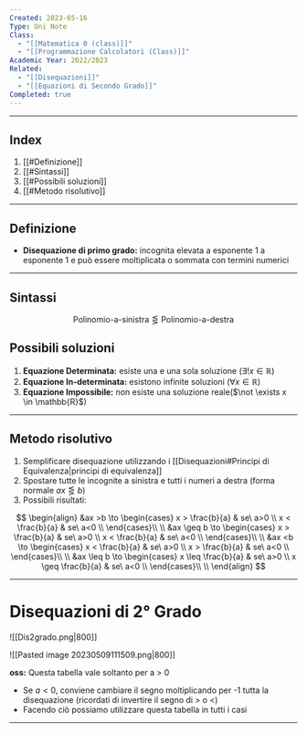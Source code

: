 ```yaml
---
Created: 2023-05-16
Type: Uni Note
Class:
  - "[[Matematica 0 (class)]]"
  - "[[Programmazione Calcolatori (Class)]]"
Academic Year: 2022/2023
Related:
  - "[[Disequazioni]]"
  - "[[Equazioni di Secondo Grado]]"
Completed: true
---
```

---
## Index
1. [[#Definizione]]
2. [[#Sintassi]]
3. [[#Possibili soluzioni]]
4. [[#Metodo risolutivo]]

---
## Definizione
- **Disequazione di primo grado:** incognita elevata a esponente 1 a esponente 1 e può essere moltiplicata o sommata con termini numerici 

---
## Sintassi

$$\text{Polinomio-a-sinistra} \lesseqgtr \text{Polinomio-a-destra}$$

## Possibili soluzioni
1. **Equazione Determinata:** esiste una e una sola soluzione ($\exists! x \in \mathbb{R}$)
2. **Equazione In-determinata:** esistono infinite soluzioni ($\forall x \in \mathbb{R}$)
3. **Equazione Impossibile:** non esiste una soluzione reale($\not \exists x \in \mathbb{R}$)

---
## Metodo risolutivo
1. Semplificare disequazione utilizzando i [[Disequazioni#Principi di Equivalenza|principi di equivalenza]]
2. Spostare tutte le incognite a sinistra e tutti i numeri a destra (forma normale $ax \lesseqgtr b$)
3. Possibili risultati:
 
$$
\begin{align}
&ax >b \to  \begin{cases}
x > \frac{b}{a} & se\ a>0 \\
x < \frac{b}{a} & se\ a<0 \\ 
\end{cases}\\ \\
&ax \geq b \to  \begin{cases}
x > \frac{b}{a} & se\ a>0 \\
x < \frac{b}{a} & se\ a<0 \\ 
\end{cases}\\ \\
&ax <b \to  \begin{cases}
x < \frac{b}{a} & se\ a>0 \\
x > \frac{b}{a} & se\ a<0 \\ 
\end{cases}\\ \\
&ax \leq b \to  \begin{cases}
x \leq \frac{b}{a} & se\ a>0 \\
x \geq \frac{b}{a} & se\ a<0 \\ 
\end{cases}\\ \\
\end{align}
$$

---
# Disequazioni di 2° Grado

![[Dis2grado.png|800]]

![[Pasted image 20230509111509.png|800]]

**oss:** Questa tabella vale soltanto per a > 0
- Se $a<0$, conviene cambiare il segno moltiplicando per -1 tutta la disequazione (ricordati di invertire il segno di > o <)
- Facendo ciò possiamo utilizzare questa tabella in tutti i casi

---